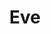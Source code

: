 ---
title: Eve
crosslinks:
- livven
- xkcd
- fittings
- ProjectDiscovery
- wormholers
- Karmafleet
- AskReddit
- '2013'
- evedreddit
- pandemichorde
- starcitizen
- IAmA
- eveporn
- REEEEEEEEEE
- evetech
- place
- ShitRedditSays
- pcmasterrace
- autotldr
- playark
---